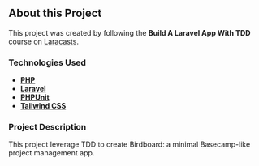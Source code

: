 ## About this Project

This project was created by following the **Build A Laravel App With TDD** course on [Laracasts](https://laracasts.com/series/build-a-laravel-app-with-tdd).

### Technologies Used

-   [**PHP**](https://www.php.net/)
-   [**Laravel**](https://laravel.com/)
-   [**PHPUnit**](https://phpunit.de/index.html)
-   [**Tailwind CSS**](https://tailwindcss.com/)

### Project Description

This project leverage TDD to create Birdboard: a minimal Basecamp-like project management app.
